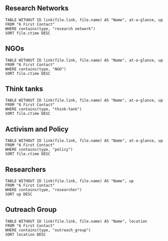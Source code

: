 
## Research Networks
```dataview
TABLE WITHOUT ID link(file.link, file.name) AS "Name", at-a-glance, up 
FROM "6 First Contact"
WHERE contains(type, "research network")
SORT file.ctime DESC
```

## NGOs
```dataview
TABLE WITHOUT ID link(file.link, file.name) AS "Name", at-a-glance, up
FROM "6 First Contact"
WHERE contains(type, "NGO")
SORT file.ctime DESC
```

## Think tanks
```dataview
TABLE WITHOUT ID link(file.link, file.name) AS "Name", at-a-glance, up
FROM "6 First Contact"
WHERE contains(type, "think-tank")
SORT file.ctime DESC
```

## Activism and Policy
```dataview
TABLE WITHOUT ID link(file.link, file.name) AS "Name", at-a-glance, up
FROM "6 First Contact"
WHERE contains(type, "policy")
SORT file.ctime DESC
```

## Researchers
```dataview
TABLE WITHOUT ID link(file.link, file.name) AS "Name", up
FROM "6 First Contact"
WHERE contains(type, "researcher")
SORT up DESC
```


## Outreach Group
```dataview
TABLE WITHOUT ID link(file.link, file.name) AS "Name", location
FROM "6 First Contact"
WHERE contains(type, "outreach_group")
SORT location DESC
```
